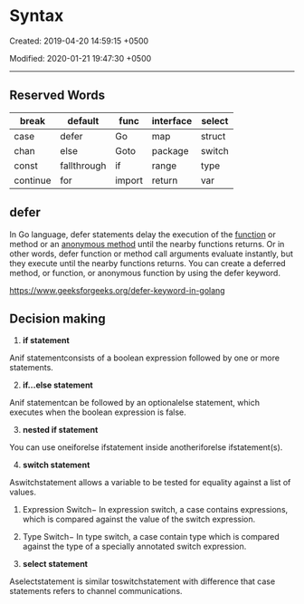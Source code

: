 # Syntax

Created: 2019-04-20 14:59:15 +0500

Modified: 2020-01-21 19:47:30 +0500

---

## Reserved Words

| break    | default     | func   | interface | select |
|----------|-------------|--------|-----------|--------|
| case     | defer       | Go     | map       | struct |
| chan     | else        | Goto   | package   | switch |
| const    | fallthrough | if     | range     | type   |
| continue | for         | import | return    | var    |

## defer

In Go language, defer statements delay the execution of the [function](https://www.geeksforgeeks.org/functions-in-go-language/) or method or an [anonymous method](https://www.geeksforgeeks.org/anonymous-function-in-go-language/) until the nearby functions returns. Or in other words, defer function or method call arguments evaluate instantly, but they execute until the nearby functions returns. You can create a deferred method, or function, or anonymous function by using the defer keyword.

<https://www.geeksforgeeks.org/defer-keyword-in-golang>

## Decision making

1. **if statement**

Anif statementconsists of a boolean expression followed by one or more statements.

2. **if...else statement**

Anif statementcan be followed by an optionalelse statement, which executes when the boolean expression is false.

3. **nested if statement**

You can use oneiforelse ifstatement inside anotheriforelse ifstatement(s).

4. **switch statement**

Aswitchstatement allows a variable to be tested for equality against a list of values.

1. Expression Switch− In expression switch, a case contains expressions, which is compared against the value of the switch expression.

2. Type Switch− In type switch, a case contain type which is compared against the type of a specially annotated switch expression.

5. **select statement**

Aselectstatement is similar toswitchstatement with difference that case statements refers to channel communications.
